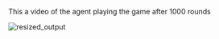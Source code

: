 This a video of the agent playing the game after 1000 rounds

![resized_output](https://github.com/user-attachments/assets/f300da47-0fb6-48ef-a972-0327e062d41c)
